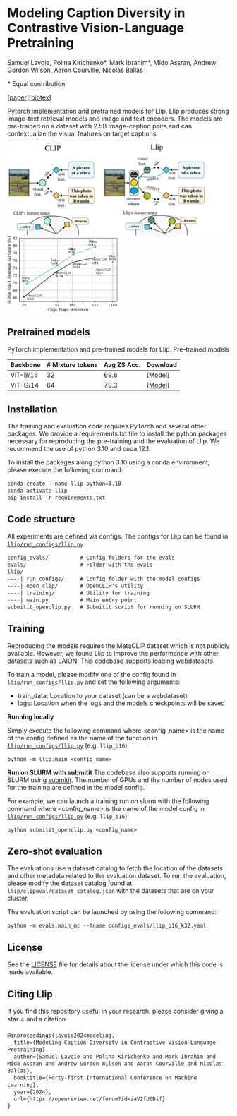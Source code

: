 # Modeling Caption Diversity in Contrastive Vision-Language Pretraining

Samuel Lavoie, Polina Kirichenko*, Mark Ibrahim*, Mido Assran, Andrew Gordon Wilson, Aaron Courville, Nicolas Ballas

\* Equal contribution

[[paper]](https://arxiv.org/abs/2405.00740)[[bibtex]](https://github.com/lavoiems/llip_readme/blob/master/README.md#citing-llip)

Pytorch implementation and pretrained models for Llip.
Llip produces strong image-text retrieval models and image and text encoders.
The models are pre-trained on a dataset with 2.5B image-caption pairs
and can contextualize the visual features on target captions.

<p float="left">
  <img src="figures/icml-clip-llip-compressed.png" width="500" />
  <img src="figures/scale.png" width="250" /> 
</p>


## Pretrained models
PyTorch implementation and pre-trained models for Llip.
Pre-trained models


|   Backbone    | \# Mixture tokens | Avg ZS Acc. |  Download  |
| ------------- | -------------     | ----------- |  --------  |
|   ViT-B/16    |        32         |   69.6      |  [[Model]](https://dl.fbaipublicfiles.com/llip/llip_b16_k32.pt) |
|   ViT-G/14    |        64         |   79.3      |  [[Model]](https://dl.fbaipublicfiles.com/llip/llip_G14_k64.pt) |


## Installation

The training and evaluation code requires PyTorch and several other packages. We provide a requirements.txt file to install the python packages necessary for reproducing the pre-training and the evaluation of Llip. We recommend the use of python 3.10 and cuda 12.1.

To install the packages along python 3.10 using a conda environment, please execute the following command:

```
conda create --name llip python=3.10
conda activate llip
pip install -r requirements.txt
```

## Code structure
All experiments are defined via configs.
The configs for Llip can be found in [`llip/run_configs/llip.py`](llip/run_configs/llip.py)
```
config_evals/          # Config folders for the evals
evals/                 # Folder with the evals
llip/
----| run_configs/     # Config folder with the model configs
----| open_clip/       # OpenCLIP's utility
----| training/        # Utility for training
----| main.py          # Main entry point
submitit_openclip.py   # Submitit script for running on SLURM
```

## Training
Reproducing the models requires the MetaCLIP dataset which is not publicly available.
However, we found Llip to improve the performance with other datasets such as LAION.
This codebase supports loading webdatasets.

To train a model, please modify one of the config found in [`llip/run_configs/llip.py`](llip/run_configs/llip.py)
and set the following arguments:
* train_data: Location to your dataset (can be a webdataset)
* logs: Location when the logs and the models checkpoints will be saved

**Running locally**

Simply execute the following command where <config_name> is the name of the config defined as the name
of the function in [`llip/run_configs/llip.py`](llip/run_configs/llip.py) (e.g. `llip_b16`)
```
python -m llip.main <config_name>
```

**Run on SLURM with submitit**
The codebase also supports running on SLURM using [submitit](https://github.com/facebookincubator/submitit).
The number of GPUs and the number of nodes used
for the training are defined in the model config.

For example, we can launch a training run on slurm with the following command where <config_name> is the name
of the model config in [`llip/run_configs/llip.py`](llip/run_configs/llip.py) (e.g. `llip_b16`)
```
python submitit_openclip.py <config_name>
```

## Zero-shot evaluation

The evaluations use a dataset catalog to fetch the location of the datasets and other metadata
related to the evaluation dataset. To run the evaluation, please modify the dataset catalog found
at `llip/clipeval/dataset_catalog.json` with the datasets that are on your cluster.

The evaluation script can be launched by using the following command:
```
python -m evals.main_mc --fname configs_evals/llip_b16_k32.yaml
```

## License
See the [LICENSE](./LICENSE) file for details about the license under which this code is made available.

## Citing Llip
If you find this repository useful in your research, please consider giving a star ⭐ and a citation
```
@inproceedings{lavoie2024modeling,
  title={Modeling Caption Diversity in Contrastive Vision-Language Pretraining},
  author={Samuel Lavoie and Polina Kirichenko and Mark Ibrahim and Mido Assran and Andrew Gordon Wilson and Aaron Courville and Nicolas Ballas},
  booktitle={Forty-first International Conference on Machine Learning},
  year={2024},
  url={https://openreview.net/forum?id=iaV2fU6Dif}
}
```
